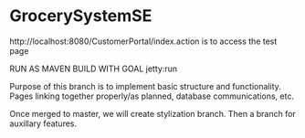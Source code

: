 # GrocerySystemSE

http://localhost:8080/CustomerPortal/index.action is to access the test page

RUN AS MAVEN BUILD WITH GOAL jetty:run 

Purpose of this branch is to implement basic structure and functionality. Pages linking together properly/as planned, database communications, etc.

Once merged to master, we will create stylization branch. Then a branch for auxillary features.
